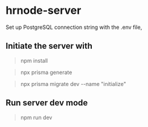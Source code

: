 # hrnode-server

Set up PostgreSQL connection string with the .env file,

## Initiate the server with 

> npm install

> npx prisma generate

> npx prisma migrate dev --name "initialize"

## Run server dev mode

> npm run dev

